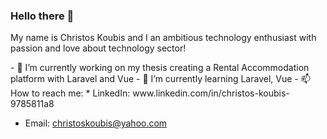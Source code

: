 ### Hello there 👋

<p>My name is Christos Koubis and I an ambitious technology enthusiast with passion and love about technology sector!</p>
- 🔭 I’m currently working on my thesis creating a Rental Accommodation platform with Laravel and Vue
- 🌱 I’m currently learning Laravel, Vue 
- 📫 How to reach me:
  * LinkedIn: www.linkedin.com/in/christos-koubis-9785811a8
  
  * Email: christoskoubis@yahoo.com
